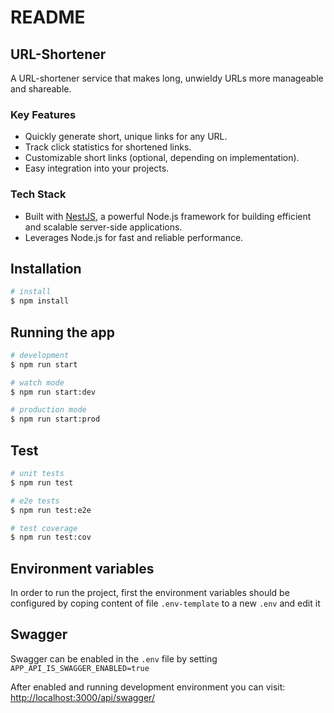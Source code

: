 # README

## URL-Shortener

A URL-shortener service that makes long, unwieldy URLs more manageable and shareable.

### Key Features

* Quickly generate short, unique links for any URL.
* Track click statistics for shortened links.
* Customizable short links (optional, depending on implementation).
* Easy integration into your projects.

### Tech Stack

* Built with [NestJS](https://nestjs.com/), a powerful Node.js framework for building efficient and scalable server-side applications.
* Leverages Node.js for fast and reliable performance.

## Installation

```bash
# install
$ npm install
```

## Running the app

```bash
# development
$ npm run start

# watch mode
$ npm run start:dev

# production mode
$ npm run start:prod
```

## Test

```bash
# unit tests
$ npm run test

# e2e tests
$ npm run test:e2e

# test coverage
$ npm run test:cov
```

## Environment variables

In order to run the project, first the environment variables should be configured by coping content of file `.env-template` to a new `.env` and edit it

## Swagger

Swagger can be enabled in the `.env` file by setting `APP_API_IS_SWAGGER_ENABLED=true`

After enabled and running development environment you can visit:
[http://localhost:3000/api/swagger/](http://localhost:3000/api/swagger/)
